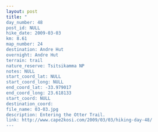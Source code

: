 ```yaml
---
layout: post
title: "
day_number: 48
post_id: NULL
hike_date: 2009-03-03
km: 8.61
map_number: 24
destination: Andre Hut
overnight: Andre Hut
terrain: trail
nature_reserve: Tsitsikamma NP
notes: NULL
start_coord_lat: NULL
start_coord_long: NULL
end_coord_lat: -33.979017
end_coord_long: 23.618133
start_coord: NULL
destination_coord: 
file_name: 03-03.jpg
description: Entering the Otter Trail.
link: http://www.cape2kosi.com/2009/03/03/hiking-day-48/
---
```

